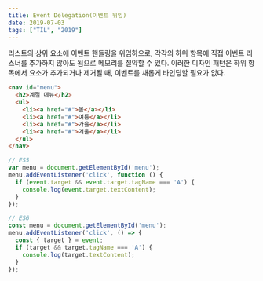 ```yaml
---
title: Event Delegation(이벤트 위임)
date: 2019-07-03
tags: ["TIL", "2019"]
---
```


리스트의 상위 요소에 이벤트 핸들링을 위임하으로, 각각의 하위 항목에 직접 이벤트 리스너를 추가하지 않아도 됨으로 메모리를 절약할 수 있다. 이러한 디자인 패턴은 하위 항목에서 요소가 추가되거나 제거될 때, 이벤트를 새롭게 바인딩할 필요가 없다.

```html
<nav id="menu">
  <h2>계절 메뉴</h2>
  <ul>
    <li><a href="#">봄</a></li>
    <li><a href="#">여름</a></li>
    <li><a href="#">가을</a></li>
    <li><a href="#">겨울</a></li>
  </ul>
</nav>
```

```javascript
// ES5
var menu = document.getElementById('menu');
menu.addEventListener('click', function () {
  if (event.target && event.target.tagName === 'A') {
    console.log(event.target.textContent);
  }
});

// ES6
const menu = document.getElementById('menu');
menu.addEventListener('click', () => {
  const { target } = event;
  if (target && target.tagName === 'A') {
    console.log(target.textContent);
  }
});
```
